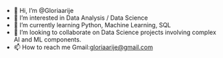 - 👋 Hi, I’m @Gloriaarije
- 👀 I’m interested in Data Analysis / Data Science
- 🌱 I’m currently learning Python, Machine Learning, SQL
- 💞️ I’m looking to collaborate on Data Science projects involving complex AI and ML components.
- 📫 How to reach me  Gmail:gloriaarije@gmail.com

<!---
Gloriaarije/Gloriaarije is a ✨ special ✨ repository because its `README.md` (this file) appears on your GitHub profile.
You can click the Preview link to take a look at your changes.
--->
